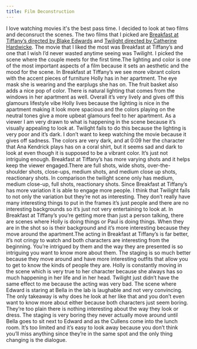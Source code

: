 ```yaml
---
title: Film Deconstruction
---
```

I love watching movies it's the best pass time. I decided to look at two films and deconsruct the scenes. The two films that I
picked are [Breakfast at Tiffany’s directed by Blake Edwards](https://www.youtube.com/watch?v=52kC2KKpUT0&index=2&list=PLuoTtPxIOh1P-xJ-lcjxZOE2MKrI6P0lM)
and [Twilight directed by Catherine Hardwicke](https://www.youtube.com/watch?v=ObWiQPqbFqo). The movie that I liked 
the most was Breakfast at Tiffany’s and one that I wish I’d never wasted anytime seeing was Twilight. I picked the scene where 
the couple meets for the first time.The lighting and color is one of the most important aspects of a film because it sets an 
aesthetic and the mood for the scene. In Breakfast at Tiffany’s we see more vibrant colors with the accent pieces of furniture
Holly has in her apartment. The eye mask she is wearing and the earplugs she has on. The fruit basket also adds a nice pop of 
color. There is natural lighting that comes from the windows in her apartment as well. Overall it’s very lively and gives off 
this glamours lifestyle vibe Holly lives because the lighting is nice in the apartment making it look more spacious and the 
colors playing on the neutral tones give a more upbeat glamours feel to her apartment. As a viewer I am very drawn to what is 
happening in the scene because it’s visually appealing to look at. Twilight fails to do this because the lighting is very poor
and it’s dark. I don’t want to keep watching the movie because it gives off sadness. The colors are very dark, and at 0:09 her 
the character that Ana Kendrick plays has on a  coral shirt, but it seems sad and dark to look at even though it is supposed 
to be a vibrant color. It’s just not intriguing enough. Breakfast at Tiffany’s has more varying shots and it helps keep the viewer 
engaged.There are full shots, wide shots, over-the- shoulder shots, close-ups, medium shots, and medium close up shots, reactionary 
shots. In comparison the twilight scene only has medium, medium close-up, full shots, reactionary shots. Since Breakfast at Tiffany’s 
has more variation it is able to engage more people. I think that Twilight fails to not only the variation but they’re not as interesting.
They don’t really have many interesting things to put in the frames it’s just people and there are no interesting backgrounds so it’s just
not very entertaining to look at. In Breakfast at Tiffany’s you’re getting more than just a person talking, there are scenes where Holly
is doing things or Paul is doing things. When they are in the shot so is their background and it’s more interesting because 
they move around the apartment.The acting in Breakfast at Tiffany’s is far better, it’s not cringy to watch and both characters
are interesting from the beginning. You’re intrigued by them and the way they are presented is so intriguing you want to know 
more about them. The staging is so much better because they move around and have more interesting outfits that allow you to 
get to know the kinds of people they are. Holly is constantly moving in the scene which is very true to her character because 
she always has so much happening in her life and in her head. Twilight just didn’t have the same effect to me because the 
acting was very bad. The scene where Edward is staring at Bella in the lab is laughable and not very convincing. The only 
takeaway is why does he look at her like that and you don’t even want to know more about either because both characters just 
seem boring. They’re too plain there is nothing interesting about the way they look or dress. The staging is very boring they 
never actually move around until Bella goes to sit next to Edward and as the Cullens come into the lunch room. It’s too limited
and it’s easy to look away because you don’t think you’ll miss anything since they’re in the same spot and the only thing changing 
is the dialogue. 
